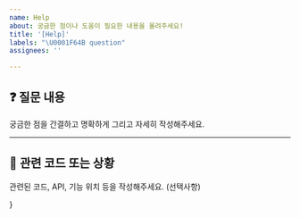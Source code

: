 ```yaml
---
name: Help
about: 궁금한 점이나 도움이 필요한 내용을 올려주세요!
title: '[Help]'
labels: "\U0001F64B question"
assignees: ''

---
```


## ❓ 질문 내용

궁금한 점을 간결하고 명확하게 그리고 자세히 작성해주세요.


---

## 📄 관련 코드 또는 상황

관련된 코드, API, 기능 위치 등을 작성해주세요. (선택사항)

}
